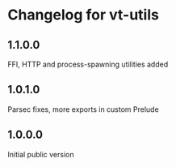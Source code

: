 # Changelog for vt-utils

## 1.1.0.0

FFI, HTTP and process-spawning utilities added

## 1.0.1.0

Parsec fixes, more exports in custom Prelude

## 1.0.0.0

Initial public version
